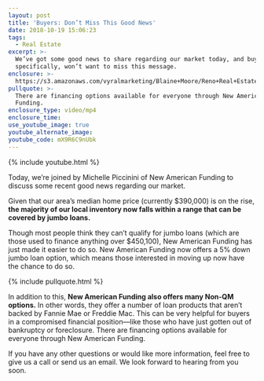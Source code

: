 ```yaml
---
layout: post
title: 'Buyers: Don’t Miss This Good News'
date: 2018-10-19 15:06:23
tags:
  - Real Estate
excerpt: >-
  We’ve got some good news to share regarding our market today, and buyers,
  specifically, won’t want to miss this message.
enclosure: >-
  https://s3.amazonaws.com/vyralmarketing/Blaine+Moore/Reno+Real+Estate-+Buyers-+Dont+Miss+This+Good+News.mp4
pullquote: >-
  There are financing options available for everyone through New American
  Funding.
enclosure_type: video/mp4
enclosure_time:
use_youtube_image: true
youtube_alternate_image:
youtube_code: mX9R6C9nUbk
---
```


{% include youtube.html %}

Today, we’re joined by Michelle Piccinini of New American Funding to discuss some recent good news regarding our market.

Given that our area’s median home price (currently $390,000) is on the rise, **the majority of our local inventory now falls within a range that can be covered by jumbo loans.**

Though most people think they can’t qualify for jumbo loans (which are those used to finance anything over $450,100), New American Funding has just made it easier to do so. New American Funding now offers a 5% down jumbo loan option, which means those interested in moving up now have the chance to do so.

{% include pullquote.html %}

In addition to this, **New American Funding also offers many Non-QM options.** In other words, they offer a number of loan products that aren’t backed by Fannie Mae or Freddie Mac. This can be very helpful for buyers in a compromised financial position—like those who have just gotten out of bankruptcy or foreclosure. There are financing options available for everyone through New American Funding.

If you have any other questions or would like more information, feel free to give us a call or send us an email. We look forward to hearing from you soon.
